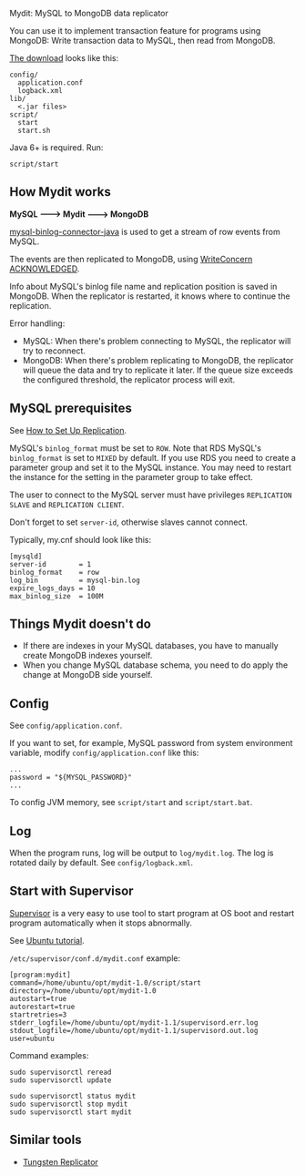 Mydit: MySQL to MongoDB data replicator

You can use it to implement transaction feature for programs using MongoDB:
Write transaction data to MySQL, then read from MongoDB.

[The download](https://github.com/ngocdaothanh/mydit/releases)
looks like this:

```
config/
  application.conf
  logback.xml
lib/
  <.jar files>
script/
  start
  start.sh
```

Java 6+ is required. Run:

```
script/start
```

## How Mydit works

**MySQL ---> Mydit ---> MongoDB**

[mysql-binlog-connector-java](https://github.com/shyiko/mysql-binlog-connector-java)
is used to get a stream of row events from MySQL.

The events are then replicated to MongoDB, using
[WriteConcern](http://docs.mongodb.org/manual/core/write-concern/)
[ACKNOWLEDGED](http://api.mongodb.org/java/current/com/mongodb/WriteConcern.html).

Info about MySQL's binlog file name and replication position is saved in MongoDB.
When the replicator is restarted, it knows where to continue the replication.

Error handling:

* MySQL: When there's problem connecting to MySQL, the replicator will try to reconnect.
* MongoDB: When there's problem replicating to MongoDB, the replicator will queue the
  data and try to replicate it later. If the queue size exceeds the configured
  threshold, the replicator process will exit.

## MySQL prerequisites

See [How to Set Up Replication](http://dev.mysql.com/doc/refman/5.6/en/replication-howto.html).

MySQL's `binlog_format` must be set to `ROW`. Note that RDS MySQL's `binlog_format`
is set to `MIXED` by default. If you use RDS you need to create a parameter group
and set it to the MySQL instance. You may need to restart the instance for the
setting in the parameter group to take effect.

The user to connect to the MySQL server must have privileges `REPLICATION SLAVE`
and `REPLICATION CLIENT`.

Don't forget to set `server-id`, otherwise slaves cannot connect.

Typically, my.cnf should look like this:

```
[mysqld]
server-id        = 1
binlog_format    = row
log_bin          = mysql-bin.log
expire_logs_days = 10
max_binlog_size  = 100M
```

## Things Mydit doesn't do

* If there are indexes in your MySQL databases, you have to manually create
  MongoDB indexes yourself.
* When you change MySQL database schema, you need to do apply the change at
  MongoDB side yourself.

## Config

See `config/application.conf`.

If you want to set, for example, MySQL password from system environment variable,
modify `config/application.conf` like this:

```
...
password = "${MYSQL_PASSWORD}"
...
```

To config JVM memory, see `script/start` and `script/start.bat`.

## Log

When the program runs, log will be output to `log/mydit.log`. The log is
rotated daily by default. See `config/logback.xml`.

## Start with Supervisor

[Supervisor](http://supervisord.org/) is a very easy to use tool to start
program at OS boot and restart program automatically when it stops abnormally.

See [Ubuntu tutorial](https://serversforhackers.com/monitoring-processes-with-supervisord).

`/etc/supervisor/conf.d/mydit.conf` example:

```
[program:mydit]
command=/home/ubuntu/opt/mydit-1.0/script/start
directory=/home/ubuntu/opt/mydit-1.0
autostart=true
autorestart=true
startretries=3
stderr_logfile=/home/ubuntu/opt/mydit-1.1/supervisord.err.log
stdout_logfile=/home/ubuntu/opt/mydit-1.1/supervisord.out.log
user=ubuntu
```

Command examples:

```
sudo supervisorctl reread
sudo supervisorctl update

sudo supervisorctl status mydit
sudo supervisorctl stop mydit
sudo supervisorctl start mydit
```

## Similar tools

* [Tungsten Replicator](https://code.google.com/p/tungsten-replicator/)
